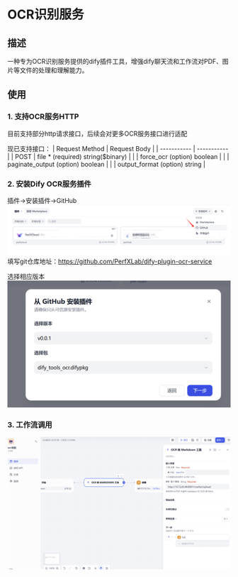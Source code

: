 # OCR识别服务

## 描述
一种专为OCR识别服务提供的dify插件工具，增强dify聊天流和工作流对PDF、图片等文件的处理和理解能力。

## 使用

### 1. 支持OCR服务HTTP
目前支持部分http请求接口，后续会对更多OCR服务接口进行适配

现已支持接口：
| Request Method | Request Body |
| ----------- | ----------- |
| POST        | file * (required) string($binary)  |
|             | force_ocr (option) boolean         |
|             | paginate_output (option) boolean   |
|             | output_format (option) string      |


### 2. 安装Dify OCR服务插件

插件->安装插件->GitHub
![alt text](doc/img/install.png)
填写git仓库地址：https://github.com/PerfXLab/dify-plugin-ocr-service


选择相应版本
![alt text](doc/img/install_select.png)

### 3. 工作流调用
![alt text](doc/img/workflow.png)